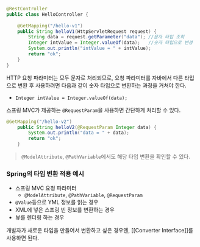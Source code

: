 ```java
@RestController  
public class HelloController {  
  
    @GetMapping("/hello-v1")  
    public String helloV1(HttpServletRequest request) {  
        String data = request.getParameter("data"); //문자 타입 조회  
        Integer intValue = Integer.valueOf(data);   //숫자 타입으로 변경  
        System.out.println("intValue = " + intValue);  
        return "ok";  
    }  
}
```

HTTP 요청 파라미터는 모두 문자로 처리되므로, 요청 파라미터를 자바에서 다른 타입으로 변환 후 사용하려면 다음과 같이 숫자 타입으로 변환하는 과정을 거쳐야 한다.
- `Integer intValue = Integer.valueOf(data);`

스프링 MVC가 제공하는 `@RequestParam`을 사용하면 간단하게 처리할 수 있다.
```java
@GetMapping("/hello-v2")
    public String helloV2(@RequestParam Integer data) {
        System.out.println("data = " + data);
        return "ok";
    }
```

>`@ModelAttribute`, `@PathVariable`에서도 해당 타입 변환을 확인할 수 있다.

### Spring의 타입 변환 적용 예시
- 스프링 MVC 요청 파라미터
	- `@ModelAttribute`, `@PathVariable`, `@RequestParam`
- `@Value`등으로 YML 정보를 읽는 경우
- XML에 넣은 스프링 빈 정보를 변환하는 경우
- 뷰를 렌더링 하는 경우

개발자가 새로운 타입을 만들어서 변환하고 싶은 경우엔, [[Converter Interface]]를 사용하면 된다.